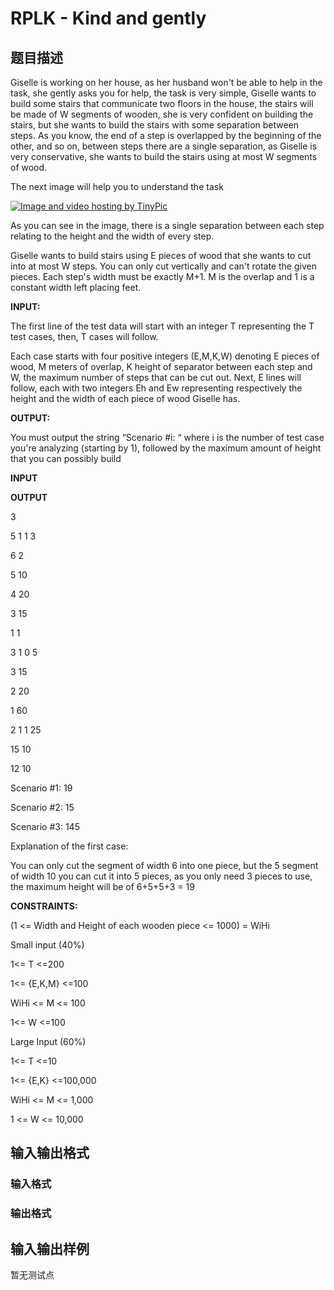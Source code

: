 # RPLK - Kind and gently

## 题目描述

 Giselle is working on her house, as her husband won't be able to help in the task, she gently asks you for help, the task is very simple, Giselle wants to build some stairs that communicate two floors in the house, the stairs will be made of W segments of wooden, she is very confident on building the stairs, but she wants to build the stairs with some separation between steps. As you know, the end of a step is overlapped by the beginning of the other, and so on, between steps there are a single separation, as Giselle is very conservative, she wants to build the stairs using at most W segments of wood.

The next image will help you to understand the task

[![Image and video hosting by TinyPic](https://cdn.luogu.com.cn/upload/vjudge_pic/SP11769/97d63e18a32a9c95e6373ddd511386f50ee6cbac.png)](http://tinypic.com?ref=14e12bk)

As you can see in the image, there is a single separation between each step relating to the height and the width of every step.

Giselle wants to build stairs using E pieces of wood that she wants to cut into at most W steps. You can only cut vertically and can't rotate the given pieces. Each step's width must be exactly M+1. M is the overlap and 1 is a constant width left placing feet.

**INPUT:**

The first line of the test data will start with an integer T representing the T test cases, then, T cases will follow.

Each case starts with four positive integers (E,M,K,W) denoting E pieces of wood, M meters of overlap, K height of separator between each step and W, the maximum number of steps that can be cut out. Next, E lines will follow, each with two integers Eh and Ew representing respectively the height and the width of each piece of wood Giselle has.

**OUTPUT:**

You must output the string “Scenario #i: “ where i is the number of test case you're analyzing (starting by 1), followed by the maximum amount of height that you can possibly build

**INPUT**

**OUTPUT**

3

5 1 1 3

6 2

5 10

4 20

3 15

1 1

3 1 0 5

3 15

2 20

1 60

2 1 1 25

15 10

12 10

Scenario #1: 19

Scenario #2: 15

Scenario #3: 145

Explanation of the first case:

You can only cut the segment of width 6 into one piece, but the 5 segment of width 10 you can cut it into 5 pieces, as you only need 3 pieces to use, the maximum height will be of 6+5+5+3 = 19

**CONSTRAINTS:**

(1 <= Width and Height of each wooden piece <= 1000) = WiHi

Small input (40%)

1<= T <=200

1<= {E,K,M} <=100

WiHi <= M <= 100

1<= W <=100

Large Input (60%)

1<= T <=10

1<= {E,K} <=100,000

WiHi <= M <= 1,000

1 <= W <= 10,000

## 输入输出格式

### 输入格式

### 输出格式

## 输入输出样例

暂无测试点

